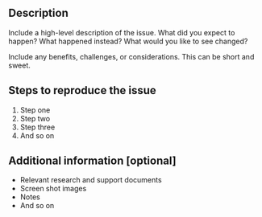 <!-- Please feel free to remove whatever sections/lines in this aren’t relevant.

Use the title line as the title of your pull request, then delete these lines.

## Title line template: [Title]: Brief description

-->

## Description

Include a high-level description of the issue. What did you expect to happen? What happened instead? What would you like to see changed?

Include any benefits, challenges, or considerations. This can be short and sweet.

## Steps to reproduce the issue

1. Step one
2. Step two
3. Step three
4. And so on

## Additional information [optional]

* Relevant research and support documents
* Screen shot images
* Notes
* And so on
